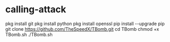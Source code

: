 # calling-attack

pkg install git
pkg install python
pkg install openssl
pip install --upgrade pip
git clone https://github.com/TheSpeedX/TBomb.git
cd TBomb
chmod +x TBomb.sh
./TBomb.sh
